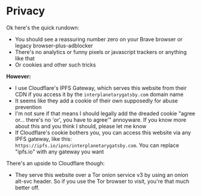 # Privacy

Ok here's the quick rundown:

- You should see a reassuring number zero on your Brave browser or legacy
  browser-plus-adblocker
- There's no analytics or funny pixels or javascript trackers or anything like
  that
- Or cookies and other such tricks

**However:**

- I use Cloudflare's IPFS Gateway, which serves this website from their CDN if
  you access it by the `interplanetarygatsby.com` domain name
- It seems like they add a cookie of their own supposedly for abuse prevention
- I'm not sure if that means I should legally add the dreaded cookie "agree
  or... there's no 'or', you have to agree'" annoyware. If you know more about
  this and you think I should, please let me know
- If Cloudflare's cookie bothers you, you can access this website via any IPFS
  gateway, like this: `https://ipfs.io/ipns/interplanetarygatsby.com`. You can
  replace "ipfs.io" with any gateway you want

There's an upside to Cloudflare though:

- They serve this website over a Tor onion service v3 by using an onion alt-svc
  header. So if you use the Tor browser to visit, you're that much better off.
